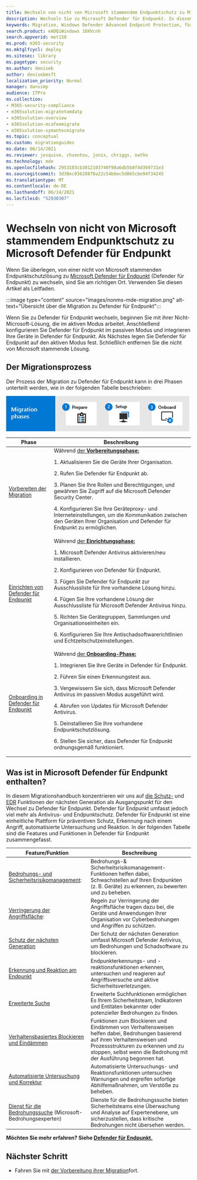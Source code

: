 ```yaml
---
title: Wechseln von nicht von Microsoft stammendem Endpunktschutz zu Microsoft Defender für Endpunkt
description: Wechseln Sie zu Microsoft Defender für Endpunkt. In diesem Artikel finden Sie eine Übersicht.
keywords: Migration, Windows Defender Advanced Endpoint Protection, für Endpunkt, edr
search.product: eADQiWindows 10XVcnh
search.appverid: met150
ms.prod: m365-security
ms.mktglfcycl: deploy
ms.sitesec: library
ms.pagetype: security
ms.author: deniseb
author: denisebmsft
localization_priority: Normal
manager: dansimp
audience: ITPro
ms.collection:
- M365-security-compliance
- m365solution-migratetomdatp
- m365solution-overview
- m365solution-mcafeemigrate
- m365solution-symantecmigrate
ms.topic: conceptual
ms.custom: migrationguides
ms.date: 06/14/2021
ms.reviewer: jesquive, chventou, jonix, chriggs, owtho
ms.technology: mde
ms.openlocfilehash: 2953103cb3812103740f98a6db5b8f4d369731e3
ms.sourcegitcommit: 3d30ec03628870a22c54b6ec5d865cbe94f34245
ms.translationtype: MT
ms.contentlocale: de-DE
ms.lasthandoff: 06/14/2021
ms.locfileid: "52930307"
---
```

# <a name="make-the-switch-from-non-microsoft-endpoint-protection-to-microsoft-defender-for-endpoint"></a>Wechseln von nicht von Microsoft stammendem Endpunktschutz zu Microsoft Defender für Endpunkt

Wenn Sie überlegen, von einer nicht von Microsoft stammenden Endpunktschutzlösung zu [Microsoft Defender für Endpunkt](microsoft-defender-endpoint.md) (Defender für Endpunkt) zu wechseln, sind Sie am richtigen Ort. Verwenden Sie diesen Artikel als Leitfaden.

:::image type="content" source="images/nonms-mde-migration.png" alt-text="Übersicht über die Migration zu Defender für Endpunkt":::

Wenn Sie zu Defender für Endpunkt wechseln, beginnen Sie mit ihrer Nicht-Microsoft-Lösung, die im aktiven Modus arbeitet. Anschließend konfigurieren Sie Defender für Endpunkt im passiven Modus und integrieren Ihre Geräte in Defender für Endpunkt. Als Nächstes legen Sie Defender für Endpunkt auf den aktiven Modus fest. Schließlich entfernen Sie die nicht von Microsoft stammende Lösung.

## <a name="the-migration-process"></a>Der Migrationsprozess

Der Prozess der Migration zu Defender für Endpunkt kann in drei Phasen unterteilt werden, wie in der folgenden Tabelle beschrieben:

![Migrationsphasen – Vorbereiten, Einrichten, Onboarding](images/phase-diagrams/migration-phases.png)

|Phase |Beschreibung |
|--|--|
|[Vorbereiten der Migration](switch-to-microsoft-defender-prepare.md) |Während [der **Vorbereitungsphase:**](switch-to-microsoft-defender-prepare.md) <p>1. Aktualisieren Sie die Geräte Ihrer Organisation. <p>2. Rufen Sie Defender für Endpunkt ab. <p>3. Planen Sie Ihre Rollen und Berechtigungen, und gewähren Sie Zugriff auf die Microsoft Defender Security Center. <p>4. Konfigurieren Sie Ihre Geräteproxy- und Interneteinstellungen, um die Kommunikation zwischen den Geräten Ihrer Organisation und Defender für Endpunkt zu ermöglichen. |
|[Einrichten von Defender für Endpunkt](switch-to-microsoft-defender-setup.md) |Während [der **Einrichtungsphase:**](switch-to-microsoft-defender-setup.md) <p>1. Microsoft Defender Antivirus aktivieren/neu installieren. <p>2. Konfigurieren von Defender für Endpunkt. <p>3. Fügen Sie Defender für Endpunkt zur Ausschlussliste für Ihre vorhandene Lösung hinzu. <p>4. Fügen Sie Ihre vorhandene Lösung der Ausschlussliste für Microsoft Defender Antivirus hinzu. <p>5. Richten Sie Gerätegruppen, Sammlungen und Organisationseinheiten ein. <p>6. Konfigurieren Sie Ihre Antischadsoftwarerichtlinien und Echtzeitschutzeinstellungen.|
|[Onboarding in Defender für Endpunkt](switch-to-microsoft-defender-onboard.md) |Während [der **Onboarding-Phase:**](switch-to-microsoft-defender-onboard.md) <p>1. Integrieren Sie Ihre Geräte in Defender für Endpunkt. <p>2. Führen Sie einen Erkennungstest aus. <p>3. Vergewissern Sie sich, dass Microsoft Defender Antivirus im passiven Modus ausgeführt wird. <p>4. Abrufen von Updates für Microsoft Defender Antivirus. <p>5. Deinstallieren Sie Ihre vorhandene Endpunktschutzlösung. <p>6. Stellen Sie sicher, dass Defender für Endpunkt ordnungsgemäß funktioniert. |

## <a name="whats-included-in-microsoft-defender-for-endpoint"></a>Was ist in Microsoft Defender für Endpunkt enthalten?

In diesem Migrationshandbuch konzentrieren wir uns auf [die Schutz-](microsoft-defender-antivirus-in-windows-10.md) und [EDR](overview-endpoint-detection-response.md) Funktionen der nächsten Generation als Ausgangspunkt für den Wechsel zu Defender für Endpunkt. Defender für Endpunkt umfasst jedoch viel mehr als Antivirus- und Endpunktschutz. Defender für Endpunkt ist eine einheitliche Plattform für präventiven Schutz, Erkennung nach einem Angriff, automatisierte Untersuchung und Reaktion. In der folgenden Tabelle sind die Features und Funktionen in Defender für Endpunkt zusammengefasst. 

| Feature/Funktion | Beschreibung |
|---|---|
| [Bedrohungs- und Sicherheitsrisikomanagement](next-gen-threat-and-vuln-mgt.md): | Bedrohungs-& Sicherheitsrisikomanagement-Funktionen helfen dabei, Schwachstellen auf Ihren Endpunkten (z. B. Geräte) zu erkennen, zu bewerten und zu beheben. |
| [Verringerung der Angriffsfläche](overview-attack-surface-reduction.md): | Regeln zur Verringerung der Angriffsfläche tragen dazu bei, die Geräte und Anwendungen Ihrer Organisation vor Cyberbedrohungen und Angriffen zu schützen. |
| [Schutz der nächsten Generation](microsoft-defender-antivirus-in-windows-10.md) | Der Schutz der nächsten Generation umfasst Microsoft Defender Antivirus, um Bedrohungen und Schadsoftware zu blockieren. |
| [Erkennung und Reaktion am Endpunkt](overview-endpoint-detection-response.md) | Endpunkterkennungs- und -reaktionsfunktionen erkennen, untersuchen und reagieren auf Angriffsversuche und aktive Sicherheitsverletzungen.  |
| [Erweiterte Suche](advanced-hunting-overview.md) | Erweiterte Suchfunktionen ermöglichen Es Ihrem Sicherheitsteam, Indikatoren und Entitäten bekannter oder potenzieller Bedrohungen zu finden. |
| [Verhaltensbasiertes Blockieren und Eindämmen](behavioral-blocking-containment.md) | Funktionen zum Blockieren und Eindämmen von Verhaltensweisen helfen dabei, Bedrohungen basierend auf ihren Verhaltensweisen und Prozessstrukturen zu erkennen und zu stoppen, selbst wenn die Bedrohung mit der Ausführung begonnen hat. |
| [Automatisierte Untersuchung und Korrektur](automated-investigations.md) | Automatisierte Untersuchungs- und Reaktionsfunktionen untersuchen Warnungen und ergreifen sofortige Abhilfemaßnahmen, um Verstöße zu beheben. |
| [Dienst für die Bedrohungssuche](microsoft-threat-experts.md) (Microsoft-Bedrohungsexperten) | Dienste für die Bedrohungssuche bieten Sicherheitsteams eine Überwachung und Analyse auf Expertenebene, um sicherzustellen, dass kritische Bedrohungen nicht übersehen werden. |

**Möchten Sie mehr erfahren? Siehe [Defender für Endpunkt.](microsoft-defender-endpoint.md)**

## <a name="next-step"></a>Nächster Schritt

- Fahren Sie mit [der Vorbereitung ihrer Migration](switch-to-microsoft-defender-prepare.md)fort.
